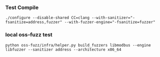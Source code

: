 ### Test Compile
```
./configure --disable-shared CC=clang --with-sanitizer="-fsanitize=address,fuzzer" --with-fuzzer-engine="-fsanitize=fuzzer"
```

### local oss-fuzz test
```
python oss-fuzz/infra/helper.py build_fuzzers libmodbus --engine libfuzzer --sanitizer address --architecture x86_64
```
